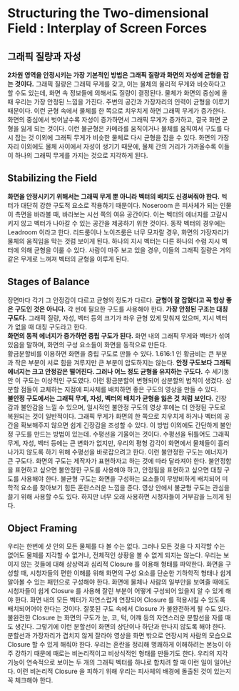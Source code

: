 # Structuring the Two-dimensional Field : Interplay of Screen Forces
## 그래픽 질량과 자성
__2차원 영역을 안정시키는 가장 기본적인 방법은 그래픽 질량과 화면의 자성에 균형을 잡는 것이다.__
그래픽 질량은 그래픽 무게를 갖고, 이는 물체의 물리적 무게와 비슷하다고 할 수도 있는데, 화면 속 정보들에 의해서도 질량이 결정된다.
물체가 화면의 중심에 올 때 우리는 가장 안정된 느낌을 가진다. 주변의 공간과 가장자리의 인력이 균형을 이루기 때문이다.
이런 균형 속에서 물체를 한 쪽으로 치우치게 하면 그래픽 무게가 증가한다. 화면의 중심에서 벗어날수록 자성이 증가하면서 그래픽 무게가 증가하고, 결국 화면 균형을 잃게 되는 것이다.
이런 불균형은 카메라를 움직이거나 물체를 움직여서 구도를 다시 잡는 것 이외에 그래픽 무게가 비슷한 물체로 다시 균형을 잡을 수 있다.
화면의 가장자리 이외에도 물체 사이에서 자성이 생기기 때문에, 물체 간의 거리가 가까울수록 이들이 하나의 그래픽 무게를 가지는 것으로 지각하게 된다.

## Stabilizing the Field
__화면을 안정시키기 위해서는 그래픽 무게 뿐 아니라 벡터의 배치도 신경써줘야 한다.__ 벡터가 대단히 강한 구도적 요소로 작용하기 때문이다.
Noseroom 은 피사체가 되는 인물이 측면을 바라볼 때, 바라보는 시선 쪽의 여유 공간이다. 이는 벡터의 에너지를 고갈시키지 않고 벡터가 나아갈 수 있는 공간을 제공하기 위한 것이다.
동작 벡터의 경우에는 Leadroom 이라고 한다. 리드룸이나 노이즈룸은 너무 모자랄 경우, 화면의 가장자리가 물체의 움직임을 막는 것럼 보이게 된다.
하나의 지시 벡터는 다른 하나의 수렴 지시 벡터에 의해 균형을 이룰 수 있다. 사람이 마주 보고 있을 경우, 이들의 그래픽 질량은 거의 같은 무게로 느껴져 벡터의 균형을 이루게 된다.

## Stages of Balance 
장면마다 각기 그 안정감이 다르고 균형의 정도가 다르다. __균형이 잘 잡혔다고 꼭 항상 좋은 구도인 것은 아니다.__ 각 씬에 필요한 구도를 사용해야 한다.
__가장 안정된 구조는 대칭 구도다.__ 그래픽 질량, 자성, 벡터 등의 크기가 좌우 균형 있게 맞춰져 있으며, 지시 벡터가 없을 때 대칭 구도라고 한다.    
__화면의 동적 에너지가 증가하면 중립 구도가 된다.__ 화면 내의 그래픽 무게와 벡터가 섞여있음을 말하며, 화면의 구성 요소들이 화면을 동적으로 만든다.    
황금분할비를 이용하면 화면을 중립 구도로 만들 수 있다. 1.616:1 인 황금비는 큰 부분과 작은 부분이 서로 힘을 겨루지만 큰 부분이 압도하지는 않는다. 
__안정 구도보다 그래픽 에너지는 크고 안정감은 떨어진다. 그러나 어느 정도 균형을 유지하는 구도다.__ 수 세기동안 이 구도는 이상적인 구도였다.
이런 황금분할이 변형되어 삼분할의 법칙이 생겼다. 삼분할 점들이 교체하는 지점에 피사체를 배치하면 좋은 구도의 영상을 만들 수 있다.    
__불안정 구도에서는 그래픽 무게, 자성, 벡터의 배치가 균형을 잃은 것 처럼 보인다.__ 긴장감과 불안감을 느낄 수 있으며, 일시적인 불안정 구도의 영상 후에는 더 안정된 구도로 복원되는 것이 일반적이다.
그래픽 무게가 화면의 한 쪽으로 치우치게 하거나 벡터의 공간을 확보해주지 않으면 쉽게 긴장감을 조성할 수 있다. 
이 방법 이외에도 간단하게 불안정 구도를 만드는 방법이 있는데. 수평선을 기울이는 것이다.
수평선을 뒤틀어도 그래픽 무게, 자성, 벡터 등에는 큰 변화가 없지만, 우리의 평형 감각이 화면에서 물체들이 흘러나가지 않도록 하기 위해 수평선을 바로잡으려고 한다.
이런 불안정한 구도는 에너지가 큰 구도다.
화면의 구도는 제작자가 표현하자고 하는 것에 따라 달라져야 한다. 불안정함을 표현하고 싶으면 불안정한 구도를 사용해야 하고, 안정됨을 표현하고 싶으면 대칭 구도를 사용해야 한다.
불균형 구도는 화면을 구성하는 요소들이 무방비하게 배치되어 미학적 요소를 찾아보기 힘든 혼란스러운 느낌을 준다. 
영상 안에서 불균형 구도는 관심을 끌기 위해 사용할 수도 있다. 하지만 너무 오래 사용하면 시청자들이 거부감을 느끼게 된다.

## Object Framing
우리는 한번에 샷 안의 모든 물체를 다 볼 수는 없다. 그러나 모든 것을 다 지각할 수는 없어도 물체를 지각할 수 없거나, 전체적인 상황을 볼 수 없게 되지는 않는다.
우리는 보이지 않는 것들에 대해 상상력과 심리적 Closure 를 이용해 형태를 파악한다.
화면을 구성할 때, 시청자들의 편한 이해를 위해 화면의 구성 요소를 단순한 기하학적 형태나 쉽게 알아볼 수 있는 패턴으로 구성해야 한다.
화면에 물체나 사람의 일부만을 보여줄 때에도 시청자들이 쉽게 Closure 를 사용해 잘린 부분이 어떻게 구성되어 있을지 알 수 있게 해야 한다.
화면 내의 모든 벡터가 자연스럽게 연장되어 Closure 를 적용시킬 수 있도록 배치되어어야 한다는 것이다.
잘못된 구도 속에서 Closure 가 불완전하게 될 수도 있다. 불완전한 Closure 는 화면의 구도가 눈, 코, 턱, 어꺠 등의 자연스러운 분할선을 자를 때도 생긴다.
그렇기에 이런 분할선이 화면의 상단이나 하단과 만나지 않도록 해야 한다. 분할선과 가장자리가 겹치지 않게 잘라야 영상을 화면 밖으로 연장시켜 사람의 모습으로 Closure 할 수 있게 해줘야 한다.
우리는 혼란을 정리해 명쾌하게 이해하려는 본능이 아주 강하기 때문에 때로는 비논리적이고 비상식적인 형태를 만들기도 한다.
우리의 지각 기능이 연속적으로 보이는 두 개의 그래픽 벡터를 하나로 합치려 할 때 이런 일이 일어난다. 
이런 비논리적 Closure 을 피하기 위해 우리는 피사체의 배경에 돌출된 것이 있는지 꼭 체크해야 한다.
